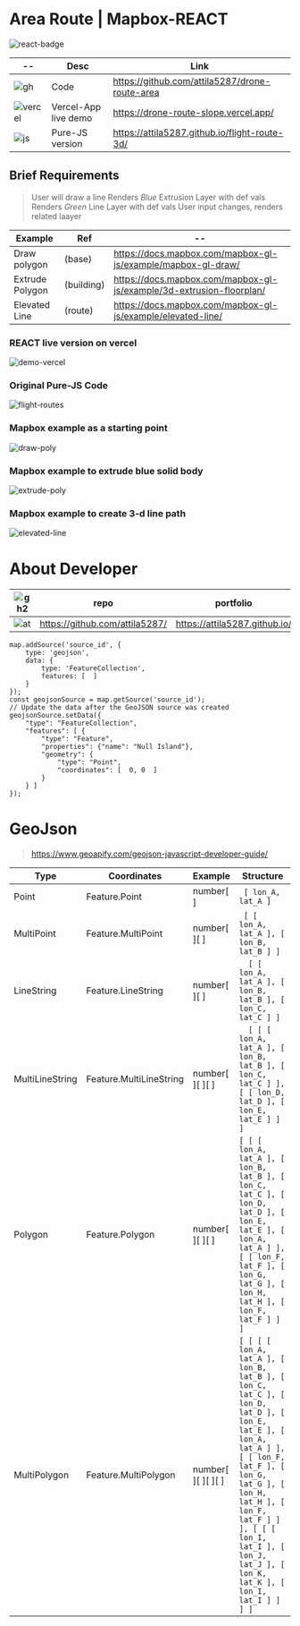 # Area Route | Mapbox-REACT  
![ react-badge ](https://raw.githubusercontent.com/attila5287/img_readme/main/new/react_badge_96.png)

|--| Desc | Link |
|--| ----------- | ----------- |
|![ gh ][ 1 ]|Code  | https://github.com/attila5287/drone-route-area |
|![ vercel ][ 2 ]|Vercel-App live demo| https://drone-route-slope.vercel.app/ |
|![ js ][ 3 ]|Pure-JS version  | https://attila5287.github.io/flight-route-3d/ |

[ 1 ]:https://raw.githubusercontent.com/attila5287/img_readme/refs/heads/main/all/ghub.png
[ 2 ]: https://raw.githubusercontent.com/attila5287/img_readme/refs/heads/main/png64px/9035134_logo_vercel_icon.png
[ 3 ]: https://raw.githubusercontent.com/attila5287/img_readme/refs/heads/main/all/js.png


## Brief Requirements
> User will draw a line
> Renders *Blue*  Extrusion Layer with def vals 
> Renders *Green* Line Layer with def vals
> User input changes, renders related laayer

|Example|Ref|--|
|--|--|--|
|Draw polygon   | (base)    |https://docs.mapbox.com/mapbox-gl-js/example/mapbox-gl-draw/|
|Extrude Polygon| (building)|https://docs.mapbox.com/mapbox-gl-js/example/3d-extrusion-floorplan/|
|Elevated Line  | (route)   |https://docs.mapbox.com/mapbox-gl-js/example/elevated-line/|

### REACT live version on vercel
![ demo-vercel ](/assets/images/demo-vercel/image.png)
### Original Pure-JS Code
![ flight-routes ](./public/images/flight-routes/image.jpg)
### Mapbox example as a starting point
![ draw-poly ](./public/images/draw-poly/image.png)
### Mapbox example to extrude blue solid body
![ extrude-poly ](./public/images/extrude-poly/image.png)
### Mapbox example to create 3-d line path
![ elevated-line ](./public/images/elevated-line/image.png)



# About Developer

|![ gh2 ] |repo | portfolio |
|--|--|--|
|![ at ] | https://github.com/attila5287/|https://attila5287.github.io/ ||



[ gh2 ]: https://raw.githubusercontent.com/attila5287/img_readme/refs/heads/main/all/gh.png
[ at ]: https://raw.githubusercontent.com/attila5287/img_readme/refs/heads/main/all/dev.jpg



```JS
map.addSource('source_id', {
    type: 'geojson',
    data: {
        type: 'FeatureCollection',
        features: [  ]
    }
});
const geojsonSource = map.getSource('source_id');
// Update the data after the GeoJSON source was created
geojsonSource.setData({
    "type": "FeatureCollection",
    "features": [ {
        "type": "Feature",
        "properties": {"name": "Null Island"},
        "geometry": {
            "type": "Point",
            "coordinates": [  0, 0  ]
        }
    } ]
});
```

# GeoJson

> https://www.geoapify.com/geojson-javascript-developer-guide/ 


|Type	|	Coordinates	|Example | Structure	| 
|--|--|--|--	| 
|Point	 | Feature.Point | number[  ]	|` [ lon_A, lat_A ]` |
|MultiPoint	| Feature.MultiPoint |number[  ][  ]	|` 	[ [ lon_A, lat_A ], [ lon_B, lat_B ] ] `|
|LineString	 | Feature.LineString | number[  ][  ]	|` 	[ [ lon_A, lat_A ], [ lon_B, lat_B ], [ lon_C, lat_C ] ]` |
|MultiLineString | Feature.MultiLineString | number[  ][  ][  ]	|` 	[ [ [ lon_A, lat_A ], [ lon_B, lat_B ], [ lon_C, lat_C ] ], [ [ lon_D, lat_D ], [ lon_E, lat_E ] ] ]` |
|Polygon	 | Feature.Polygon | number[  ][  ][  ]		| `[ [ [ lon_A, lat_A ], [ lon_B, lat_B ], [ lon_C, lat_C ], [ lon_D, lat_D ], [ lon_E, lat_E ], [ lon_A, lat_A ] ],[ [ lon_F, lat_F ], [ lon_G, lat_G ], [ lon_H, lat_H ], [ lon_F, lat_F ] ] ]` |
| MultiPolygon	 |  Feature.MultiPolygon | number[  ][  ][  ][  ]		| `[ [ [ [ lon_A, lat_A ], [ lon_B, lat_B ], [ lon_C, lat_C ], [ lon_D, lat_D ], [ lon_E, lat_E ], [ lon_A, lat_A ] ],[ [ lon_F, lat_F ], [ lon_G, lat_G ], [ lon_H, lat_H ], [ lon_F, lat_F ] ] ], [ [ [ lon_I, lat_I ], [ lon_J, lat_J ], [ lon_K, lat_K ], [ lon_I, lat_I ] ] ] ]` |